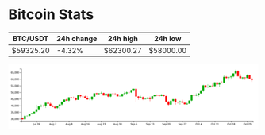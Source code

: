 # Bitcoin Stats

BTC/USDT|24h change|24h high|24h low|
|---|---|---|---|
|$59325.20|-4.32%|$62300.27|$58000.00|

<img src="./chart.svg">
